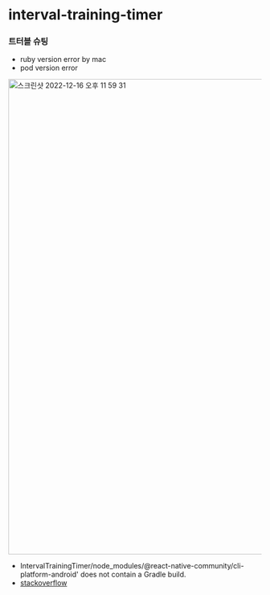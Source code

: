 # interval-training-timer


### 트터블 슈팅 

* ruby version error by mac 
* pod version error 

<img width="946" alt="스크린샷 2022-12-16 오후 11 59 31" src="https://user-images.githubusercontent.com/53357210/208126098-ef797eac-3bc9-427b-b093-0b0eb6afa1ec.png">


* IntervalTrainingTimer/node_modules/@react-native-community/cli-platform-android' does not contain a Gradle build. 
* [stackoverflow](https://stackoverflow.com/questions/59422584/react-native-build-failed-in-android-react-native-community-cli-platform-andro)



